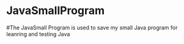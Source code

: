 # JavaSmallProgram
#The JavaSmall Program is used to save my small Java program for leanring and testing Java
